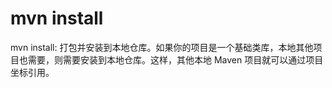 # mvn install

mvn install: 打包并安装到本地仓库。如果你的项目是一个基础类库，本地其他项目也需要，则需要安装到本地仓库。这样，其他本地 Maven 项目就可以通过项目坐标引用。